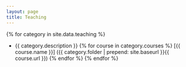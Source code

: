 ```yaml
---
layout: page
title: Teaching
---
```


{% for category in site.data.teaching %}
 * {{ category.description }}
	{% for course in category.courses %}
	[{{ course.name }}]	({{ category.folder | prepend: site.baseurl }}{{ course.url }})
	{% endfor %}
{% endfor %} 
